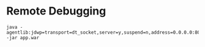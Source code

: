 # Remote Debugging

```
java -agentlib:jdwp=transport=dt_socket,server=y,suspend=n,address=0.0.0.0:8000 -jar app.war
```
